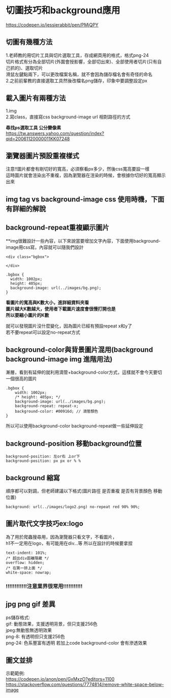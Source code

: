 # 切圖技巧和background應用
https://codepen.io/jessierabbit/pen/PMjQPY<br/>
## 切圖有幾種方法<br/>
1.老師教的用切片工具與切片選取工具，存成網頁用的格式，格式png-24<br/>
切片格式有分為全部切片(外圍會授影響，全部切出來)、全部使用者切片(只有自己抓的)、選取切片<br/>
滑鼠左鍵點兩下，可以更改檔案名稱，就不會因為儲存檔名會有奇怪的命名<br/>
2.之前前輩教的直接選取工具然後改檔名png儲存，印象中要調整設定px<br/>

## 載入圖片有兩種方法<br/>
1.img<br/>
2.寫class，直接寫css background-image url 相對路徑的方式<br/>

**尋找ps選取工具 公分變像素**<br/>
https://tw.answers.yahoo.com/question/index?qid=20061120000011KK07248<br/>

## 瀏覽器圖片預設重複樣式<br/>
注意!!圖片都會有剛切好的寬高，必須察看px多少，然後css寬高要設一樣<br/>
這時圖片就會渲染出不重複，因為瀏覽器在渲染的時候，會根據你切好的寬高顯示出來<br/>

## img tag vs background-image css 使用時機，下面有詳細的解說<br/>

## background-repeat重複顯示圖片
**img很難設計一些內容，以下來說當要增加文字內容，下面使用background-image用css寫，內容就可以隨我們設計
```
<div class="bgbox">

</div>
```
```
.bgbox {
  width: 1002px;
  height: 405px;
  background-image: url(../images/bg.png);
}
```
**看圖片的寬高與K數大小，進詳細資料夾看<br/>
圖片越大K數越大，使用者下載圖片速度會很慢打開也是<br/>
所以要縮小圖片的K數**<br/>

就可以發現圖片沒什麼變化，因為圖片已經有預設repeat x和y了<br/>
若不要repeat可以設定no-repeat方式<br/>

## background-color與背景圖片混用(background background-image img 進階用法)
漸層，看到有延伸的就利用滴管+background-color方式，這樣就不會今天要切一個很高的圖片<br/>
```
.bgbox {
    width: 1002px;
    /* height: 405px; */
    background-image: url(../images/bg.png);
    background-repeat: repeat-x;
    background-color: #00916d; // 滴管顏色
}
```
所以可以使用background-color  background-repeat做一些延伸設定<br/>


## background-position 移動background位置
```
background-position: 左or右 上or下
background-position: px px or % %
```
## background 縮寫
順序都可以對調，但老師建議以下格式(圖片路徑 是否重複 是否有背景顏色 移動位置)
```
background: url(../images/logo2.png) no-repeat red 90% 90%;
```

## 圖片取代文字技巧ex:logo
為了用於爬蟲搜尋用，因為瀏覽器只看文字，不看圖片，<br/>
h1不一定用在logo，有可能用在div...等 所以在設計的時候要拿捏
```
text-indent: 101%;
/* 超出div距離隱藏 */
overflow: hidden;
/* 在第一排上面 */
white-space: nowrap;
```
### !!!!!!!!!!!!注意業界很常用!!!!!!!!!!!


## jpg png gif 差異
ps儲存格式:<br/>
gif: 動態效果，支援透明背景，但只支援256色<br/>
jpeg:無動態無透明效果<br/>
png-8: 有透明但只支援256色<br/>
png-24: 色系豐富有透明 若加上code background-color 會有滲透效果<br/>

## 圖文並排
示範範例: <br/>
https://codepen.io/anon/pen/GxMxzO?editors=1100<br/>
https://stackoverflow.com/questions/7774814/remove-white-space-below-image<br/>




